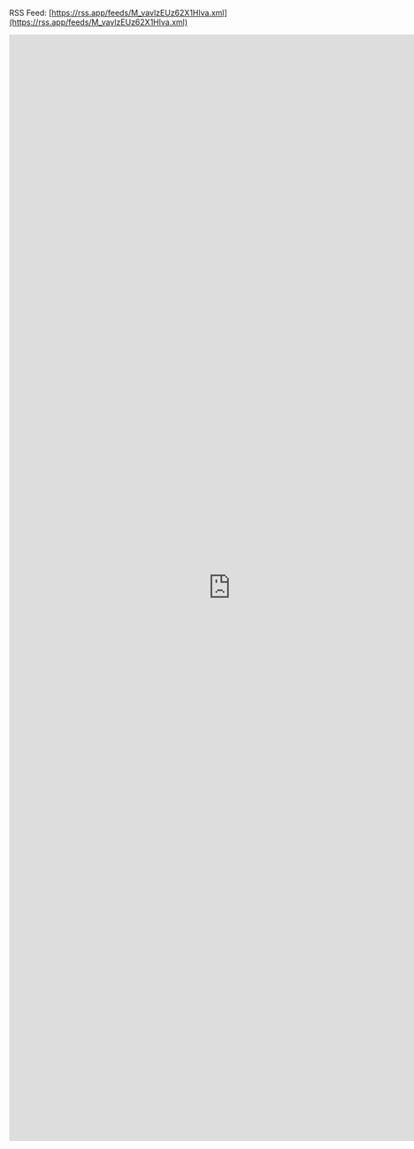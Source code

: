 
RSS Feed: [https://rss.app/feeds/M_vavlzEUz62X1Hlva.xml](https://rss.app/feeds/M_vavlzEUz62X1Hlva.xml)

<iframe width="800" height="2000" src="https://rss.app/embed/v1/M_vavlzEUz62X1Hlva" frameBorder="0"
></iframe>
